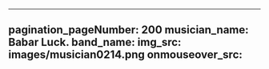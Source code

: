 ------
pagination_pageNumber: 200
musician_name: Babar Luck.
band_name: 
img_src: images/musician0214.png
onmouseover_src: 
------